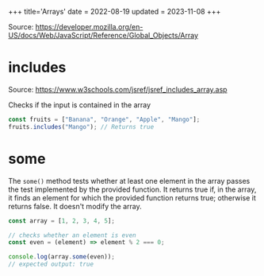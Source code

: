 +++
title='Arrays'
date = 2022-08-19
updated = 2023-11-08
+++

Source: <https://developer.mozilla.org/en-US/docs/Web/JavaScript/Reference/Global_Objects/Array>

# includes

Source: <https://www.w3schools.com/jsref/jsref_includes_array.asp>

Checks if the input is contained in the array

```javascript
const fruits = ["Banana", "Orange", "Apple", "Mango"];
fruits.includes("Mango"); // Returns true
```

# some

The `some()` method tests whether at least one element in the array passes the test implemented by the provided
function.
It returns true if, in the array, it finds an element for which the provided function returns true;
otherwise it returns false.
It doesn't modify the array.

```javascript
const array = [1, 2, 3, 4, 5];

// checks whether an element is even
const even = (element) => element % 2 === 0;

console.log(array.some(even));
// expected output: true

```
